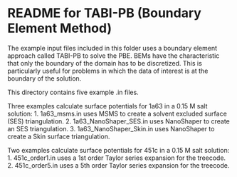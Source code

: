 README for TABI-PB (Boundary Element Method)
============================================

The example input files included in this folder uses a boundary element approach called
TABI-PB to solve the PBE. BEMs have the characteristic that only the boundary of the 
domain has to be discretized. This is particularly useful for problems in which the data
of interest is at the boundary of the solution.

This directory contains five example .in files.

Three examples calculate surface potentials for 1a63 in a 0.15 M salt solution:
        1. 1a63_msms.in uses MSMS to create a solvent excluded surface (SES) triangulation.
        2. 1a63_NanoShaper_SES.in uses NanoShaper to create an SES triangulation.
        3. 1a63_NanoShaper_Skin.in uses NanoShaper to create a Skin surface triangulation.

Two examples calculate surface potentials for 451c in a 0.15 M salt solution:
        1. 451c_order1.in uses a 1st order Taylor series expansion for the treecode.
        2. 451c_order5.in uses a 5th order Taylor series expansion for the treecode.
